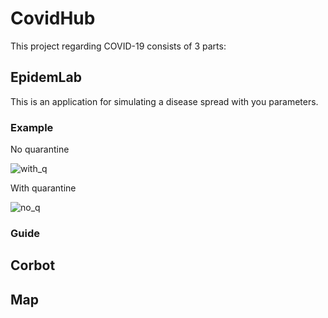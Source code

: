 # CovidHub

This project regarding COVID-19 consists of 3 parts:

## EpidemLab

This is an application for simulating a disease spread with you parameters.

### Example

No quarantine

![with_q](https://github.com/kenticent9/corbot_ua/blob/master/images/with_q.gif)

With quarantine

![no_q](https://github.com/kenticent9/corbot_ua/blob/master/images/no_q.gif)

### Guide



## Corbot

## Map
